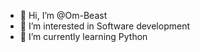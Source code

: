- 👋 Hi, I’m @Om-Beast
- 👀 I’m interested in Software development
- 🌱 I’m currently learning Python



<!---
Om-Beast/Om-Beast is a ✨ special ✨ repository because its `README.md` (this file) appears on your GitHub profile.
You can click the Preview link to take a look at your changes.
--->
